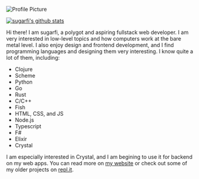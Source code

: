 ![Profile Picture](https://sugarfi.dev/images/deco.jpg)

[![sugarfi's github stats](https://github-readme-stats.vercel.app/api?username=sugarfi)](https://github.com/anuraghazra/github-readme-stats)

Hi there! I am sugarfi, a polygot and aspiring fullstack web developer. I am very interested in low-level topics and how computers work at the bare metal level. I
also enjoy design and frontend development, and I find programming languages and designing them very interesting. I know quite a lot of them, including:

- Clojure
- Scheme
- Python
- Go
- Rust
- C/C++
- Fish
- HTML, CSS, and JS
- Node.js
- Typescript
- F#
- Elixir
- Crystal

I am especially interested in Crystal, and I am begining to use it for backend on my web apps. You can read more on [my website](https://sugarfi.dev) or check out 
some of my older projects on [repl.it](https://repl.it/@sugarfi).
